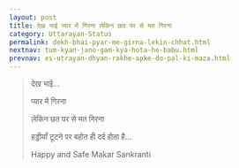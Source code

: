 ```yaml
---
layout: post
title: देख भाई प्यार में गिरना लेकिन छत पर से मत गिरना
category: Uttarayan-Status
permalink: dekh-bhai-pyar-me-girna-lekin-chhat.html
nextnav: tum-kyan-jano-gam-kya-hota-he-babu.html
prevnav: es-utrayan-dhyan-rakhe-apke-do-pal-ki-maza.html
---
```

> देख भाई…
> 
> प्यार में गिरना
> 
> लेकिन छत पर से मत गिरना
> 
> हड्डीयाँ टूटने पर बहोत ही दर्द होता है…
> 
> Happy and Safe Makar Sankranti
